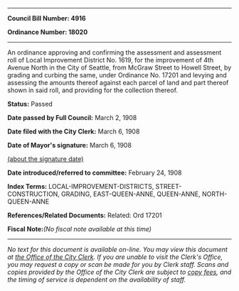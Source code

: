 

********

**Council Bill Number: 4916**
   
**Ordinance Number: 18020**
********

 An ordinance approving and confirming the assessment and assessment roll of Local Improvement District No. 1619, for the improvement of 4th Avenue North in the City of Seattle, from McGraw Street to Howell Street, by grading and curbing the same, under Ordinance No. 17201 and levying and assessing the amounts thereof against each parcel of land and part thereof shown in said roll, and providing for the collection thereof.

**Status:** Passed
   
**Date passed by Full Council:** March 2, 1908
   
**Date filed with the City Clerk:** March 6, 1908
   
**Date of Mayor's signature:** March 6, 1908
   
[(about the signature date)](/~public/approvaldate.htm)
   
   
   
**Date introduced/referred to committee:** February 24, 1908
   
   
**Index Terms:** LOCAL-IMPROVEMENT-DISTRICTS, STREET-CONSTRUCTION, GRADING, EAST-QUEEN-ANNE, QUEEN-ANNE, NORTH-QUEEN-ANNE

**References/Related Documents:** Related: Ord 17201

**Fiscal Note:**_(No fiscal note available at this time)_
********

_No text for this document is available on-line. You may view this document at [the Office of the City Clerk](http://www.seattle.gov/leg/clerk/contactUs.htm). If you are unable to visit the Clerk's Office, you may request a copy or scan be made for you by Clerk staff. Scans and copies provided by the Office of the City Clerk are subject to [copy fees](http://clerk.seattle.gov/~public/clerkfees.htm), and the timing of service is dependent on the availability of staff._

